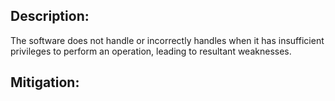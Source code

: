 ## Description:

The software does not handle or incorrectly handles when it has insufficient privileges to perform an operation, leading to resultant weaknesses.



## Mitigation:
